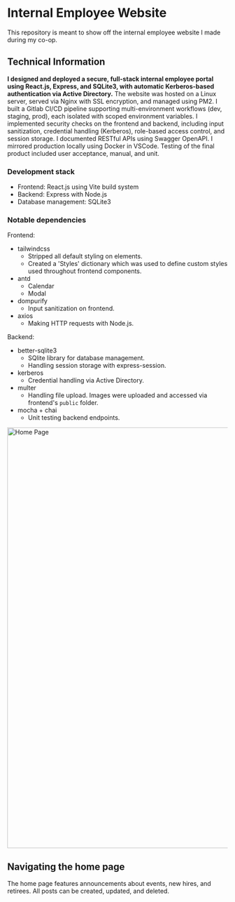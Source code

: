 # Internal Employee Website

This repository is meant to show off the internal employee website I made during my co-op.

## Technical Information

**I designed and deployed a secure, full-stack internal employee portal using React.js, Express, and SQLite3, with automatic Kerberos-based authentication via Active Directory.** The website was hosted on a Linux server, served via Nginx with SSL encryption, and managed using PM2. I built a Gitlab CI/CD pipeline supporting multi-environment workflows (dev, staging, prod), each isolated with scoped environment variables. I implemented security checks on the frontend and backend, including input sanitization, credential handling (Kerberos), role-based access control, and session storage. I documented RESTful APIs using Swagger OpenAPI. I mirrored production locally using Docker in VSCode. Testing of the final product included user acceptance, manual, and unit.

### Development stack

- Frontend: React.js using Vite build system
- Backend: Express with Node.js
- Database management: SQLite3 

### Notable dependencies

Frontend:
- tailwindcss
  - Stripped all default styling on elements.
  - Created a 'Styles' dictionary which was used to define custom styles used throughout frontend components.
- antd
  - Calendar
  - Modal
- dompurify
  - Input sanitization on frontend.
- axios
  - Making HTTP requests with Node.js.

Backend:
- better-sqlite3
  - SQlite library for database management.
  - Handling session storage with express-session.
- kerberos
  - Credential handling via Active Directory.
- multer
  - Handling file upload. Images were uploaded and accessed via frontend's `public` folder.
- mocha + chai
  - Unit testing backend endpoints.

<img width="1914" height="959" alt="Home Page" src="https://github.com/user-attachments/assets/c714ea0d-cb07-43fd-8ea6-b67b4f1d0fc1" />

## Navigating the home page

The home page features announcements about events, new hires, and retirees. All posts can be created, updated, and deleted.
